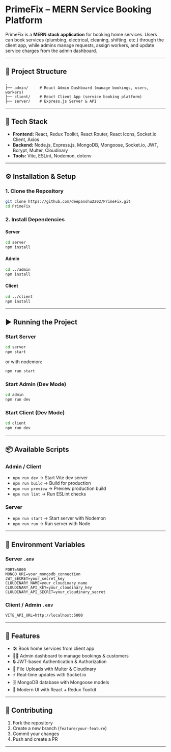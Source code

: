 # PrimeFix – MERN Service Booking Platform

PrimeFix is a **MERN stack application** for booking home services.
Users can book services (plumbing, electrical, cleaning, shifting, etc.) through the client app, while admins manage requests, assign workers, and update service charges from the admin dashboard.

---

## 📂 Project Structure

```
.
├── admin/     # React Admin Dashboard (manage bookings, users, workers)
├── client/    # React Client App (service booking platform)
├── server/    # Express.js Server & API
```

---

## 🚀 Tech Stack

* **Frontend:** React, Redux Toolkit, React Router, React Icons, Socket.io Client, Axios
* **Backend:** Node.js, Express.js, MongoDB, Mongoose, Socket.io, JWT, Bcrypt, Multer, Cloudinary
* **Tools:** Vite, ESLint, Nodemon, dotenv

---

## ⚙️ Installation & Setup

### 1. Clone the Repository

```bash
git clone https://github.com/deepanshu2202/PrimeFix.git
cd PrimeFix
```

### 2. Install Dependencies

#### Server

```bash
cd server
npm install
```

#### Admin

```bash
cd ../admin
npm install
```

#### Client

```bash
cd ../client
npm install
```

---

## ▶️ Running the Project

### Start Server

```bash
cd server
npm start
```

or with nodemon:

```bash
npm run start
```

### Start Admin (Dev Mode)

```bash
cd admin
npm run dev
```

### Start Client (Dev Mode)

```bash
cd client
npm run dev
```

---

## 📦 Available Scripts

### Admin / Client

* `npm run dev` → Start Vite dev server
* `npm run build` → Build for production
* `npm run preview` → Preview production build
* `npm run lint` → Run ESLint checks

### Server

* `npm run start` → Start server with Nodemon
* `npm run run` → Run server with Node

---

## 🔑 Environment Variables

### Server `.env`

```env
PORT=5000
MONGO_URI=your_mongodb_connection
JWT_SECRET=your_secret_key
CLOUDINARY_NAME=your_cloudinary_name
CLOUDINARY_API_KEY=your_cloudinary_key
CLOUDINARY_API_SECRET=your_cloudinary_secret
```

### Client / Admin `.env`

```env
VITE_API_URL=http://localhost:5000
```

---

## 📌 Features

* 🛠️ Book home services from client app
* 🧑‍💼 Admin dashboard to manage bookings & customers
* 🔒 JWT-based Authentication & Authorization
* 📂 File Uploads with Multer & Cloudinary
* ⚡ Real-time updates with Socket.io
* 🗄️ MongoDB database with Mongoose models
* 🎨 Modern UI with React + Redux Toolkit

---

## 🤝 Contributing

1. Fork the repository
2. Create a new branch (`feature/your-feature`)
3. Commit your changes
4. Push and create a PR

---

